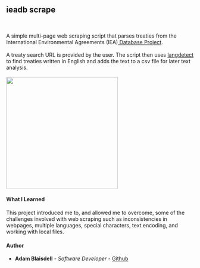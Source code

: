 ## ieadb scrape

<br>

A simple multi-page web scraping script that parses treaties from the International Environmental Agreements 
(IEA)[ Database Project](https://iea.uoregon.edu/base-agreement-list).
<br>
<br>
A treaty search URL is provided by the user. The script then uses [langdetect](https://github.com/Mimino666/langdetect)
 to find treaties written in English and adds the text to a csv file for later text analysis.
<br>
<br>
<image src="images/ieadb_scrape_output.png" width="300px">
<br>

#### What I Learned

This project introduced me to, and allowed me to overcome, some of the challenges involved with web scraping such as 
inconsistencies in webpages, multiple languages, special characters, text encoding, and working with local files. 

#### Author

* **Adam Blaisdell** - *Software Developer* - [Github](https://github.com/adamblaisdell)